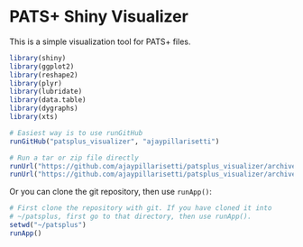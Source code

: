 # PATS+ Shiny Visualizer

This is a simple visualization tool for PATS+ files.

```R
library(shiny)
library(ggplot2)
library(reshape2)
library(plyr)
library(lubridate)
library(data.table)
library(dygraphs)
library(xts)

# Easiest way is to use runGitHub
runGitHub("patsplus_visualizer", "ajaypillarisetti")

# Run a tar or zip file directly
runUrl("https://github.com/ajaypillarisetti/patsplus_visualizer/archive/master.tar.gz")
runUrl("https://github.com/ajaypillarisetti/patsplus_visualizer/archive/master.zip")
```

Or you can clone the git repository, then use `runApp()`:

```R
# First clone the repository with git. If you have cloned it into
# ~/patsplus, first go to that directory, then use runApp().
setwd("~/patsplus")
runApp()
```